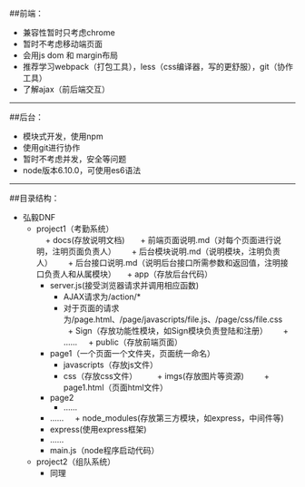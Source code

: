 ##前端：
 + 兼容性暂时只考虑chrome
 + 暂时不考虑移动端页面
 + 会用js dom 和 margin布局
 + 推荐学习webpack（打包工具），less（css编译器，写的更舒服），git（协作工具）
 + 了解ajax（前后端交互）
 
---

##后台：
 + 模块式开发，使用npm
 + 使用git进行协作
 + 暂时不考虑并发，安全等问题
  + node版本6.10.0，可使用es6语法
 
---

##目录结构：
 + 弘毅DNF
   + project1（考勤系统）  
     + docs(存放说明文档)
       + 前端页面说明.md（对每个页面进行说明，注明页面负责人）
       + 后台模块说明.md（说明模块，注明负责人）
       + 后台接口说明.md（说明后台接口所需参数和返回值，注明接口负责人和从属模块）
     + app（存放后台代码）
       + server.js(接受浏览器请求并调用相应函数)
         + AJAX请求为/action/*
         + 对于页面的请求为/page.html、/page/javascripts/file.js、/page/css/file.css
       + Sign（存放功能性模块，如Sign模块负责登陆和注册）
       + ......
     + public（存放前端页面）
       + page1（一个页面一个文件夹，页面统一命名）
         + javascripts（存放js文件）
         + css（存放css文件）
         + imgs(存放图片等资源)
         + page1.html（页面html文件）
       + page2
         + ......
       + ......
     + node_modules(存放第三方模块，如express，中间件等)
       + express(使用express框架)
       + ......
     + main.js（node程序启动代码）
   + project2（组队系统）
     + 同理

